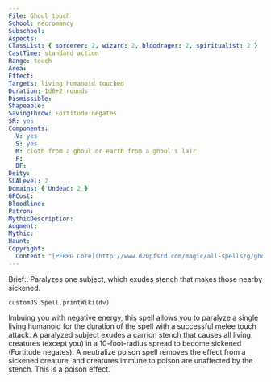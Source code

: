 ```yaml
---
File: Ghoul touch
School: necromancy
Subschool: 
Aspects: 
ClassList: { sorcerer: 2, wizard: 2, bloodrager: 2, spiritualist: 2 }
CastTime: standard action
Range: touch
Area: 
Effect: 
Targets: living humanoid touched
Duration: 1d6+2 rounds
Dismissible: 
Shapeable: 
SavingThrow: Fortitude negates
SR: yes
Components:
  V: yes
  S: yes
  M: cloth from a ghoul or earth from a ghoul's lair
  F: 
  DF: 
Deity: 
SLALevel: 2
Domains: { Undead: 2 }
GPCost: 
Bloodline: 
Patron: 
MythicDescription: 
Augment: 
Mythic: 
Haunt: 
Copyright:
  Content: "[PFRPG Core](http://www.d20pfsrd.com/magic/all-spells/g/ghoul-touch)"
---
```

Brief:: Paralyzes one subject, which exudes stench that makes those nearby sickened.

```dataviewjs
customJS.Spell.printWiki(dv)
```

Imbuing you with negative energy, this spell allows you to paralyze a single living humanoid for the duration of the spell with a successful melee touch attack.  A paralyzed subject exudes a carrion stench that causes all living creatures (except you) in a 10-foot-radius spread to become sickened (Fortitude negates). A neutralize poison spell removes the effect from a sickened creature, and creatures immune to poison are unaffected by the stench. This is a poison effect.
